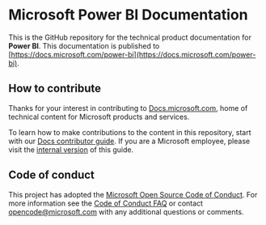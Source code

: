 # Microsoft Power BI Documentation

This is the GitHub repository for the technical product documentation for **Power BI**. This documentation is published to  [https://docs.microsoft.com/power-bi](https://docs.microsoft.com/power-bi).

## How to contribute

Thanks for your interest in contributing to [Docs.microsoft.com](https://docs.microsoft.com/), home of technical content for Microsoft products and services.

To learn how to make contributions to the content in this repository, start with our [Docs contributor guide](https://docs.microsoft.com/contribute). If you are a Microsoft employee, please visit the [internal version](https://review.docs.microsoft.com/en-us/help/contribute/?branch=master) of this guide.

## Code of conduct

This project has adopted the [Microsoft Open Source Code of Conduct](https://opensource.microsoft.com/codeofconduct/). For more information see the [Code of Conduct FAQ](https://opensource.microsoft.com/codeofconduct/faq/) or contact [opencode@microsoft.com](mailto:opencode@microsoft.com) with any additional questions or comments.
